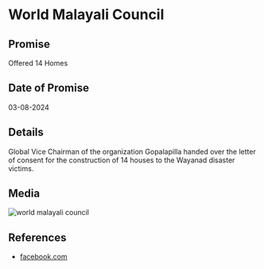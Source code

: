 # World Malayali Council

## Promise

Offered 14 Homes

## Date of Promise

03-08-2024

## Details

Global Vice Chairman of the organization Gopalapilla handed over the letter of consent for the construction of 14 houses to the Wayanad disaster victims.

## Media

![world malayali council](https://web.archive.org/web/20240810062348if_/https://scontent.fcok4-1.fna.fbcdn.net/v/t39.30808-6/453726412_483842854394725_8072310303140950461_n.jpg?stp=dst-jpg_p180x540&_nc_cat=110&ccb=1-7&_nc_sid=127cfc&_nc_ohc=Mum3rdiy1eQQ7kNvgHbAUIe&_nc_ht=scontent.fcok4-1.fna&oh=00_AYD7AAgH8llIakiSih4Wzw74MGmH5poJCIHiT38Tc2m7BQ&oe=66BCCB08)

## References

- [facebook.com](https://www.facebook.com/wmcglobalchapter/posts/pfbid0gPXzq8uuDDDyxHhiBect4GNycUv3o2ZgBJWTypWHi1Z8Cr7pS3DpEWfjCDhtKSp2l)

